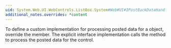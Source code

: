 ```yaml
---
uid: System.Web.UI.WebControls.ListBox.System#Web#UI#IPostBackDataHandler#LoadPostData(System.String,System.Collections.Specialized.NameValueCollection)
additional_notes.overrides: *content
---
```


<p>To define a custom implementation for processing posted data for a <xref href="System.Web.UI.WebControls.ListBox"></xref> object, override the <xref href="System.Web.UI.WebControls.ListBox.LoadPostData(System.String,System.Collections.Specialized.NameValueCollection)"></xref> member. The explicit interface implementation calls the <xref href="System.Web.UI.WebControls.ListBox.LoadPostData(System.String,System.Collections.Specialized.NameValueCollection)"></xref> method to process the posted data for the control.</p>


